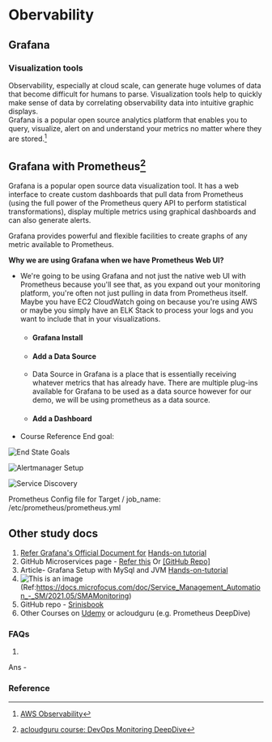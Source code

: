 # Obervability
## Grafana 

### Visualization tools
Observability, especially at cloud scale, can generate huge volumes of data that become difficult for humans to parse. Visualization tools help to quickly make sense of data by correlating observability data into intuitive graphic displays.  
Grafana is a popular open source analytics platform that enables you to query, visualize, alert on and understand your metrics no matter where they are stored.[^1]

## Grafana with Prometheus[^2]  
Grafana is a popular open source data visualization tool. It has a web interface to create custom dashboards that pull data from Prometheus (using the full power of the Prometheus query API to perform statistical transformations), display multiple metrics using graphical dashboards and can also generate alerts.

Grafana provides powerful and flexible facilities to create graphs of any metric available to Prometheus. 

**Why we are using Grafana when we have Prometheus Web UI?**
* We're going to be using Grafana and not just the native web UI with Prometheus because you'll see that, as you expand out your monitoring platform, you're often not just pulling in data from Prometheus itself. Maybe you have EC2 CloudWatch going on because you're using AWS or maybe you simply have an ELK Stack to process your logs and you want to include that in your visualizations. 
  - #### Grafana Install
  - #### Add a Data Source
  * Data Source in Grafana is a place that is essentially receiving whatever metrics that has already have. There are multiple plug-ins available for Grafana to be used as a data source however for our demo, we will be using prometheus as a data source.
  
  - #### Add a Dashboard

* Course Reference End goal:

![End State Goals](https://user-images.githubusercontent.com/92606493/178727627-6a557f25-129d-4b7c-92d6-e3d8399dfe7b.png)

![Alertmanager Setup](https://user-images.githubusercontent.com/92606493/178956373-5295eb9d-a58f-4c93-ab67-d20f63c449bd.png)

![Service Discovery](https://user-images.githubusercontent.com/92606493/179978596-e274cb20-c5d7-4ec6-b371-262f8544c953.jpeg)

Prometheus Config file for Target / job_name: /etc/prometheus/prometheus.yml

## Other study docs

1. [Refer Grafana's Official Document for](GrafanaOffSite/README.md) [Hands-on tutorial](https://grafana.com/tutorials/grafana-fundamentals/)
2. GitHub Microservices page - [Refer this](https://microservices-demo.github.io/docs/quickstart.html) Or [[GitHub Repo]](https://github.com/microservices-demo/microservices-demo.github.io)
3. Article- Grafana Setup with MySql and JVM [Hands-on-tutorial](https://pexea12.github.io/posts/05-setup-prometheus-and-grafana-for-mysql-and-jvm/)
4. ![This is an image](https://docs.microfocus.com/mediawiki/images/f/f7/SMA_2019.05_monitoring.png) (Ref:https://docs.microfocus.com/doc/Service_Management_Automation_-_SM/2021.05/SMAMonitoring)
5. GitHub repo - [Srinisbook](https://github.com/srinisbook/Prometheus-grafana)
6. Other Courses on [Udemy](https://thoughtworks.udemy.com/organization/search/?src=ukw&q=grafana) or acloudguru (e.g. Prometheus DeepDive)

### FAQs
1. 
Ans - 

### Reference

[^1]: [AWS Observability](https://aws.amazon.com/products/management-and-governance/use-cases/monitoring-and-observability/?whats-new-cards.sort-by=item.additionalFields.postDateTime&whats-new-cards.sort-order=desc&blog-posts-cards.sort-by=item.additionalFields.createdDate&blog-posts-cards.sort-order=desc)
[^2]: [acloudguru course: DevOps Monitoring DeepDive](https://learn.acloud.guru/course/852a204f-8dff-4196-bcf8-922a25cc5a64/learn/2e97da96-371f-4e14-ac2a-3ef64c5db272/b214237b-8d34-445f-b8f1-a6e2c2189d15/watch)
